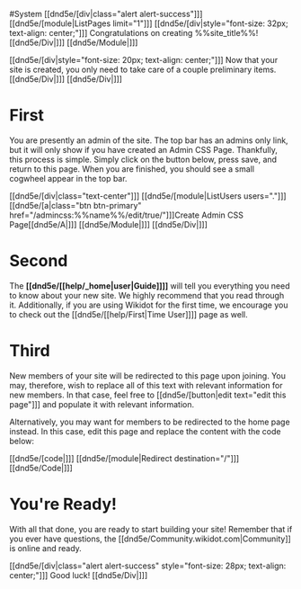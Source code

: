 #System
[[dnd5e/[div\|class="alert alert-success"]]]
[[dnd5e/[module\|ListPages limit="1"]]]
[[dnd5e/[div\|style="font-size: 32px; text-align: center;"]]]
Congratulations on creating %%site_title%%!
[[dnd5e/Div\|]]]
[[dnd5e/Module\|]]]

[[dnd5e/[div\|style="font-size: 20px; text-align: center;"]]]
Now that your site is created, you only need to take care of a couple preliminary items.
[[dnd5e/Div\|]]]
[[dnd5e/Div\|]]]

# First

You are presently an admin of the site.  The top bar has an admins only link, but it will only show if you have created an Admin CSS Page.  Thankfully, this process is simple.  Simply click on the button below, press save, and return to this page.  When you are finished, you should see a small cogwheel appear in the top bar.

[[dnd5e/[div\|class="text-center"]]]
[[dnd5e/[module\|ListUsers users="."]]]
[[dnd5e/[a\|class="btn btn-primary" href="/admincss:%%name%%/edit/true/"]]]Create Admin CSS Page[[dnd5e/A\|]]]
[[dnd5e/Module\|]]]
[[dnd5e/Div\|]]]

# Second

The **[[dnd5e/[[help/_home|user\|Guide]]]]** will tell you everything you need to know about your new site.  We highly recommend that you read through it.  Additionally, if you are using Wikidot for the first time, we encourage you to check out the [[dnd5e/[[help/First\|Time User]]]] page as well.

# Third

New members of your site will be redirected to this page upon joining.  You may, therefore, wish to replace all of this text with relevant information for new members.  In that case, feel free to [[dnd5e/[button\|edit text="edit this page"]]] and populate it with relevant information.

Alternatively, you may want for members to be redirected to the home page instead.  In this case, edit this page and replace the content with the code below:

[[dnd5e/[code\|]]]
[[dnd5e/[module\|Redirect destination="/"]]]
[[dnd5e/Code\|]]]

# You're Ready!

With all that done, you are ready to start building your site!  Remember that if you ever have questions, the [[dnd5e/Community.wikidot.com\|Community]] is online and ready.

[[dnd5e/[div\|class="alert alert-success" style="font-size: 28px; text-align: center;"]]]
Good luck!
[[dnd5e/Div\|]]]
